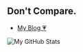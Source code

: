 ## Don't Compare.

- [My Blog 💗](https://christina0031.github.io/)

![My GitHub Stats](https://github-readme-stats.vercel.app/api?username=Christina0031&count_private=true)

